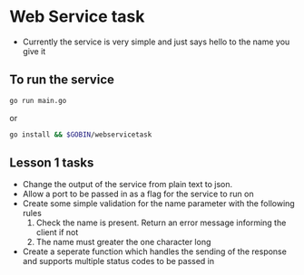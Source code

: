 # Web Service task

- Currently the service is very simple and just says hello to the name you give it

## To run the service 
```bash
go run main.go
```
or
```bash
go install && $GOBIN/webservicetask
```

## Lesson 1 tasks
- Change the output of the service from plain text to json.
- Allow a port to be passed in as a flag for the service to run on
- Create some simple validation for the name parameter with the following rules
    1. Check the name is present. Return an error message informing the client if not 
    2. The name must greater the one character long
- Create a seperate function which handles the sending of the response and supports multiple status codes to be passed in
